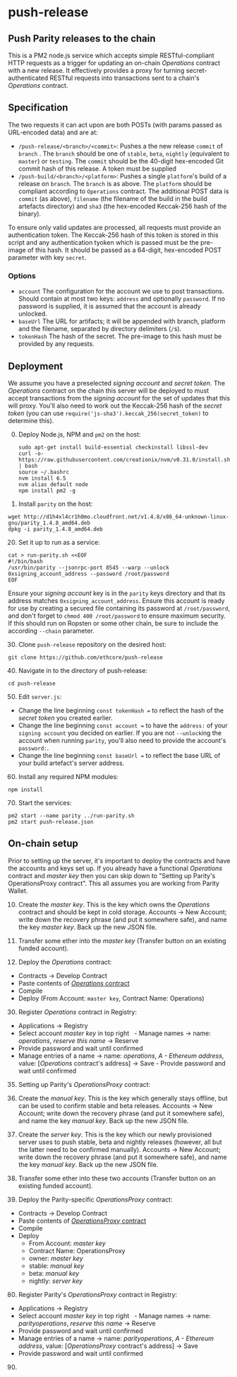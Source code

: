 # push-release
## Push Parity releases to the chain

This is a PM2 node.js service which accepts simple RESTful-compliant HTTP requests as a trigger for updating an on-chain _Operations_ contract with a new release. It effectively provides a proxy for turning secret-authenticated RESTful requests into transactions sent to a chain's _Operations_ contract.

## Specification

The two requests it can act upon are both POSTs (with params passed as URL-encoded data) and are at:

- `/push-release/<branch>/<commit>`: Pushes a the new release `commit` of `branch` . The `branch` should be one of `stable`, `beta`, `nightly` (equivalent to `master`) or `testing`. The `commit` should be the 40-digit hex-encoded Git commit hash of this release. A token must be supplied 
- `/push-build/<branch>/<platform>`: Pushes a single `platform`'s build of a release on `branch`. The `branch` is as above. The `platform` should be compliant according to `Operations` contract. The additional POST data is `commit` (as above), `filename` (the filename of the build in the build artefacts directory) and `sha3` (the hex-encoded Keccak-256 hash of the binary).

To ensure only valid updates are processed, all requests must provide an authentication token. The Keccak-256 hash of this token is stored in this script and any authentication tyoken which is passed must be the pre-image of this hash. It should be passed as a 64-digit, hex-encoded POST parameter with key `secret`.

### Options

- `account` The configuration for the account we use to post transactions. Should contain at most two keys: `address` and optionally `password`. If no password is supplied, it is assumed that the account is already unlocked.
- `baseUrl` The URL for artifacts; it will be appended with branch, platform and the filename, separated by directory delimiters (`/`s).
- `tokenHash` The hash of the secret. The pre-image to this hash must be provided by any requests.

## Deployment

We assume you have a preselected _signing account_ and _secret token_. The _Operations_ contract on the chain this server will be deployed to must accept transactions from the _signing account_ for the set of updates that this will proxy. You'll also need to work out the Keccak-256 hash of the _secret token_ (you can use `require('js-sha3').keccak_256(secret_token)` to determine this).

0. Deploy Node.js, NPM and `pm2` on the host:
   ```
   sudo apt-get install build-essential checkinstall libssl-dev
   curl -o- https://raw.githubusercontent.com/creationix/nvm/v0.31.0/install.sh | bash
   source ~/.bashrc
   nvm install 6.5
   nvm alias default node
   npm install pm2 -g
   ```

10. Install `parity` on the host:
   ```
   wget http://d1h4xl4cr1h0mo.cloudfront.net/v1.4.8/x86_64-unknown-linux-gnu/parity_1.4.8_amd64.deb
   dpkg -i parity_1.4.8_amd64.deb
   ```

20. Set it up to run as a service:
   ```
   cat > run-parity.sh <<EOF
   #!/bin/bash
   /usr/bin/parity --jsonrpc-port 8545 --warp --unlock 0xsigning_account_address --password /root/password
   EOF
   ```

   Ensure your _signing account_ key is in the `parity` keys directory and that its address matches `0xsigning_account_address`. Ensure this account is ready for use by creating a secured file containing its password at `/root/password`, and don't forget to `chmod 400 /root/password` to ensure maximum security. If this should run on Ropsten or some other chain, be sure to include the according `--chain` parameter.

30. Clone `push-release` repository on the desired host:
   ```
   git clone https://github.com/ethcore/push-release
   ```

40. Navigate in to the directory of push-release:
   ```
   cd push-release
   ```

50. Edit `server.js`:
   - Change the line beginning `const tokenHash =` to reflect the hash of the _secret token_ you created earlier.
   - Change the line beginning `const account =` to have the `address:` of your `signing account` you decided on earlier. If you are not `--unlock`ing the account when running `parity`, you'll also need to provide the account's `password:`.
   - Change the line beginning `const baseUrl =` to reflect the base URL of your build artefact's server address.

60. Install any required NPM modules:
   ```
   npm install
   ```

70. Start the services:
   ```
   pm2 start --name parity ../run-parity.sh
   pm2 start push-release.json
   ```
   

## On-chain setup

Prior to setting up the server, it's important to deploy the contracts and have the accounts and keys set up. If you already have a functional _Operations_ contract and _master key_ then you can skip down to "Setting up Parity's OperationsProxy contract". This all assumes you are working from Parity Wallet.

10. Create the _master key_. This is the key which owns the _Operations_ contract and should be kept in cold storage. Accounts -> New Account; write down the recovery phrase (and put it somewhere safe), and name the key _master key_. Back up the new JSON file.

15. Transfer some ether into the _master key_ (Transfer button on an existing funded account).

20. Deploy the _Operations_ contract:
   - Contracts -> Develop Contract
   - Paste contents of [_Operations_ contract](https://github.com/ethcore/contracts/blob/master/Operations.sol)
   - Compile
   - Deploy (From Account: `master key`, Contract Name: Operations)

30. Register _Operations_ contract in Registry:
   - Applications -> Registry
   - Select account _master key_ in top right
   - Manage names -> name: _operations_, _reserve this name_ -> Reserve
   - Provide password and wait until confirmed
   - Manage entries of a name -> name: _operations_, _A - Ethereum address_, value: [_Operations_ contract's address] -> Save    - Provide password and wait until confirmed
   
35. Setting up Parity's _OperationsProxy_ contract:

40. Create the _manual key_. This is the key which generally stays offline, but can be used to confirm stable and beta releases. Accounts -> New Account; write down the recovery phrase (and put it somewhere safe), and name the key _manual key_. Back up the new JSON file.

50. Create the _server key_. This is the key which our newly provisioned server uses to push stable, beta and nightly releases (however, all but the latter need to be confirmed manually). Accounts -> New Account; write down the recovery phrase (and put it somewhere safe), and name the key _manual key_. Back up the new JSON file.

60. Transfer some ether into these two accounts (Transfer button on an existing funded account).

70. Deploy the Parity-specific _OperationsProxy_ contract:
   - Contracts -> Develop Contract
   - Paste contents of [_OperationsProxy_ contract](https://github.com/ethcore/contracts/blob/master/OperationsProxy.sol)
   - Compile
   - Deploy
      - From Account: _master key_
      - Contract Name: OperationsProxy
      - owner: _master key_
      - stable: _manual key_
      - beta: _manual key_
      - nightly: _server key_

80. Register Parity's _OperationsProxy_ contract in Registry:
   - Applications -> Registry
   - Select account _master key_ in top right
   - Manage names -> name: _parityoperations_, _reserve this name_ -> Reserve
   - Provide password and wait until confirmed
   - Manage entries of a name -> name: _parityoperations_, _A - Ethereum address_, value: [_OperationsProxy_ contract's address] -> Save
   - Provide password and wait until confirmed

90. 
